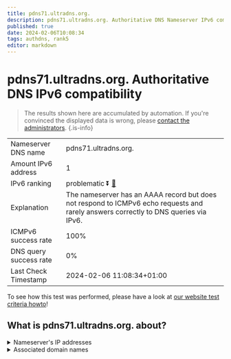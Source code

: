 ```yaml
---
title: pdns71.ultradns.org.
description: pdns71.ultradns.org. Authoritative DNS Nameserver IPv6 compatibility
published: true
date: 2024-02-06T10:08:34
tags: authdns, rank5
editor: markdown
---
```


# pdns71.ultradns.org. Authoritative DNS IPv6 compatibility

> The results shown here are accumulated by automation. If you're convinced the displayed data is wrong, please [contact the administrators](/howto/chat). 
{.is-info}




|   |   |
| - | - |
| Nameserver DNS name | pdns71.ultradns.org.
| Amount IPv6 address | 1
| IPv6 ranking | problematic :arrow_double_down: [🔗](/howto/ranking) |
| Explanation | The nameserver has an AAAA record but does not respond to ICMPv6 echo requests and rarely answers correctly to DNS queries via IPv6. |
| ICMPv6 success rate | 100%|
| DNS query success rate | 0% |
| Last Check Timestamp | 2024-02-06 11:08:34+01:00 |

To see how this test was performed, please have a look at [our website test criteria howto](/howto/testcriteria/authdns)!


## What is pdns71.ultradns.org. about?




<details>
<summary>Nameserver's IP addresses</summary>

2001:502:4612::6b

</details>



<details>
<summary>Associated domain names</summary>

www.sonycrackle.com

</details>
